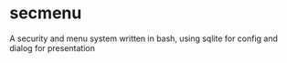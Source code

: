 # secmenu
A security and menu system written in bash, using sqlite for config and dialog for presentation
